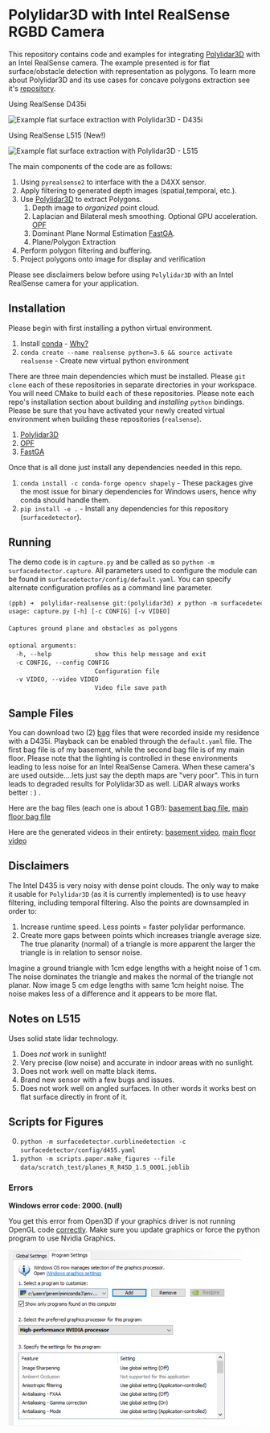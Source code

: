 # Polylidar3D with Intel RealSense RGBD Camera

This repository contains code and examples for integrating [Polylidar3D](https://github.com/JeremyBYU/polylidar) with an Intel RealSense camera.  The example presented is for flat surface/obstacle detection with representation as polygons. To learn more about Polylidar3D and its use cases for concave polygons extraction see it's [repository](https://github.com/JeremyBYU/polylidar).

Using RealSense D435i

![Example flat surface extraction with Polylidar3D - D435i](assets/media/obstacles_walk_ver3.gif)

Using RealSense L515 (New!)

![Example flat surface extraction with Polylidar3D - L515](assets/media/basement_l515.gif)

The main components of the code are as follows:

1. Using `pyrealsense2` to interface with the a D4XX sensor.
2. Apply filtering to generated depth images (spatial,temporal, etc.). 
3. Use [Polylidar3D](https://github.com/JeremyBYU/polylidar) to extract Polygons.
    1. Depth image to *organized* point cloud.
    2. Laplacian and Bilateral mesh smoothing. Optional GPU acceleration. [OPF](https://github.com/JeremyBYU/OrganizedPointFilters)
    3. Dominant Plane Normal Estimation [FastGA](https://github.com/JeremyBYU/FastGaussianAccumulator). 
    4. Plane/Polygon Extraction
4. Perform polygon filtering and buffering.
5. Project polygons onto image for display and verification

Please see disclaimers below before using `Polylidar3D` with an Intel RealSense camera for your application.

## Installation

Please begin with first installing a python virtual environment.

1. Install [conda](https://conda.io/projects/conda/en/latest/) - [Why?](https://medium.freecodecamp.org/why-you-need-python-environments-and-how-to-manage-them-with-conda-85f155f4353c)
2. `conda create --name realsense python=3.6 && source activate realsense` - Create new virtual python environment

There are three main dependencies which must be installed. Please `git clone` each of these repositories in separate directories in your workspace. You will need CMake to build each of these repositories. Please note each repo's installation section about building and *installing* `python` bindings. Please be sure that you have activated your newly created virtual environment when building these repositories (`realsense`).

1. [Polylidar3D](https://github.com/JeremyBYU/polylidar)
2. [OPF](https://github.com/JeremyBYU/OrganizedPointFilters)
3. [FastGA](https://github.com/JeremyBYU/FastGaussianAccumulator)

Once that is all done just install any dependencies needed in this repo.

1. `conda install -c conda-forge opencv shapely` - These packages give the most issue for binary dependencies for Windows users, hence why conda should handle them.
2. `pip install -e .` - Install any dependencies for this repository (`surfacedetector`).


## Running

The demo code is in `capture.py` and be called as so `python -m surfacedetector.capture`.  All parameters used to configure the module can be found in `surfacedetector/config/default.yaml`. You can specify alternate configuration profiles as a command line parameter.

```txt
(ppb) ➜  polylidar-realsense git:(polylidar3d) ✗ python -m surfacedetector.capture --help
usage: capture.py [-h] [-c CONFIG] [-v VIDEO]

Captures ground plane and obstacles as polygons

optional arguments:
  -h, --help            show this help message and exit
  -c CONFIG, --config CONFIG
                        Configuration file
  -v VIDEO, --video VIDEO
                        Video file save path
```

## Sample Files

You can download two (2) [bag](https://github.com/IntelRealSense/librealsense/blob/master/doc/sample-data.md) files that were recorded inside my residence with a D435i. Playback can be enabled through the `default.yaml` file. The first bag file is of my basement, while the second bag file is of my main floor.  Please note that the lighting is controlled in these environments leading to less noise for an Intel RealSense Camera. When these camera's are used outside....lets just say the depth maps are "very poor". This in turn leads to degraded results for Polylidar3D as well. LiDAR always works better : ) .  

Here are the bag files (each one is about 1 GB!): [basement bag file](https://drive.google.com/file/d/1q-6qP1zMuA7MklzGJPFFZeWAt2O5waQC/view?usp=sharing), [main floor bag file](https://drive.google.com/file/d/1NFGjEqpiGv-W_AddVe17FaLmkWiXv4Ik/view?usp=sharing)

Here are the generated videos in their entirety: [basement video](https://drive.google.com/file/d/1nmJEqWAchZxdVYrKxWLh5OsbA0dk7WmF/view?usp=sharing), [main floor video](https://drive.google.com/file/d/1l4yuMLjyRt7Hzkp0V8bhcblg_bVHj4NW/view?usp=sharing)

## Disclaimers

The Intel D435 is very noisy with dense point clouds. The only way to make it usable for `Polylidar3D` (as it is currently implemented) is to use heavy filtering, including temporal filtering. Also the points are downsampled in order to:

1. Increase runtime speed. Less points = faster polylidar performance.
2. Create more gaps between points which increases triangle average size. The true planarity (normal) of a triangle is more apparent the larger the triangle is in relation to sensor noise.

Imagine a ground triangle with 1cm edge lengths with a height noise of 1 cm. The noise dominates the triangle and makes the normal of the triangle not planar. Now image 5 cm edge lengths with same 1cm height noise. The noise makes less of a difference and it appears to be more flat.

## Notes on L515

Uses solid state lidar technology.

1. Does *not* work in sunlight!
2. Very precise (low noise) and accurate in indoor areas with no sunlight.
3. Does not work well on matte black items.
4. Brand new sensor with a few bugs and issues.
5. Does not work well on angled surfaces. In other words it works best on flat surface directly in front of it.


## Scripts for Figures

0. `python -m surfacedetector.curblinedetection -c surfacedetector/config/d455.yaml`
1. `python -m scripts.paper.make_figures --file data/scratch_test/planes_R_R45D_1.5_0001.joblib`


### Errors 

**Windows error code: 2000. (null)**

You get this error from Open3D if your graphics driver is not running OpenGL code [correctly](https://github.com/intel-isl/Open3D/issues/3317). Make sure you update graphics or force the python program to use Nvidia Graphics. 

![Use NVIDIA](assets/media/graphics_nvidia.PNG)

